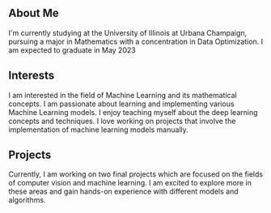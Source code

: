 ## About Me 
I'm currently studying at the University of Illinois at Urbana Champaign, pursuing a major in Mathematics with a concentration in Data Optimization. I am expected to graduate in May 2023

## Interests
I am interested in the field of Machine Learning and its mathematical concepts. I am passionate about learning and implementing various Machine Learning models. I enjoy teaching myself about the deep learning concepts and techniques. I love working on projects that involve the implementation of machine learning models manually.

## Projects
Currently, I am working on two final projects which are focused on the fields of computer vision and machine learning. I am excited to explore more in these areas and gain hands-on experience with different models and algorithms.

<!---
JaydenRyou/JaydenRyou is a ✨ special ✨ repository because its `README.md` (this file) appears on your GitHub profile.
You can click the Preview link to take a look at your changes.
--->
